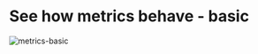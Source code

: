 # See how metrics behave - basic
![metrics-basic](https://user-images.githubusercontent.com/60185557/163874319-c9817fb8-dc67-41e4-9edc-d9ca4f079880.gif)
